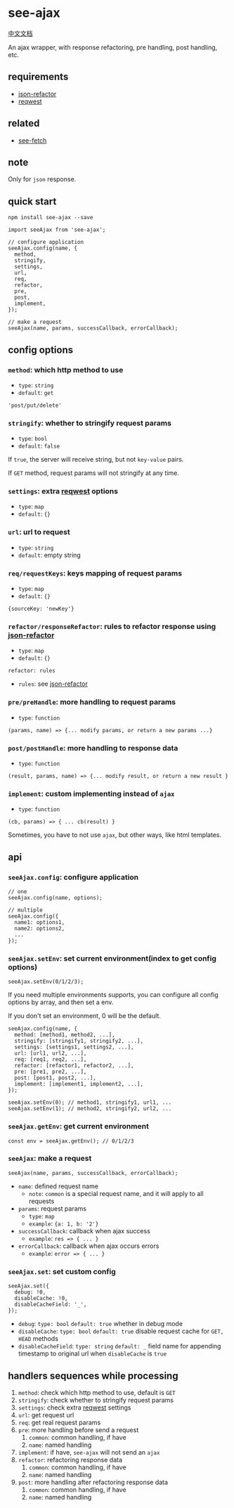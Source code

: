 # see-ajax

[中文文档](./README.md)

An ajax wrapper, with response refactoring, pre handling, post handling, etc.

## requirements

- [json-refactor](https://github.com/senntyou/json-refactor)
- [reqwest](https://github.com/ded/reqwest)

## related

- [see-fetch](https://github.com/senntyou/see-fetch)

## note

Only for `json` response.

## quick start

```
npm install see-ajax --save
```

```
import seeAjax from 'see-ajax';

// configure application
seeAjax.config(name, {
  method,
  stringify,
  settings,
  url,
  req,
  refactor,
  pre,
  post,
  implement,
});

// make a request
seeAjax(name, params, successCallback, errorCallback);
```

## config options

### `method`: which http method to use

- `type`: `string`
- `default`: `get`

```
'post/put/delete'
```

### `stringify`: whether to stringify request params

- `type`: `bool`
- `default`: `false`

If `true`, the server will receive string, but not `key-value` pairs.

If `GET` method, request params will not stringify at any time.

### `settings`: extra [reqwest](https://github.com/ded/reqwest#options) options

- `type`: `map`
- `default`: `{}`

### `url`: url to request

- `type`: `string`
- `default`: empty string

### `req/requestKeys`: keys mapping of request params

- `type`: `map`
- `default`: `{}`

```
{sourceKey: 'newKey'}
```

### `refactor/responseRefactor`: rules to refactor response using [json-refactor](https://github.com/senntyou/json-refactor)

- `type`: `map`
- `default`: `{}`

```
refactor: rules
```

- `rules`: see [json-refactor](https://github.com/senntyou/json-refactor)

### `pre/preHandle`: more handling to request params

- `type`: `function`

```
(params, name) => {... modify params, or return a new params ...}
```

### `post/postHandle`: more handling to response data

- `type`: `function`

```
(result, params, name) => {... modify result, or return a new result }
```

### `implement`: custom implementing instead of `ajax`

- `type`: `function`

```
(cb, params) => { ... cb(result) }
```

Sometimes, you have to not use `ajax`, but other ways, like html templates.

## api

### `seeAjax.config`: configure application

```
// one
seeAjax.config(name, options);

// multiple
seeAjax.config({
  name1: options1,
  name2: options2,
  ...
});
```

### `seeAjax.setEnv`: set current environment(index to get config options)

```
seeAjax.setEnv(0/1/2/3);
```

If you need multiple environments supports, you can configure all config options by array, and then set a env.

If you don't set an environment, 0 will be the default.

```
seeAjax.config(name, {
  method: [method1, method2, ...],
  stringify: [stringify1, stringify2, ...],
  settings: [settings1, settings2, ...],
  url: [url1, url2, ...],
  req: [req1, req2, ...],
  refactor: [refactor1, refactor2, ...],
  pre: [pre1, pre2, ...],
  post: [post1, post2, ...],
  implement: [implement1, implement2, ...],
});

seeAjax.setEnv(0); // method1, stringify1, url1, ...
seeAjax.setEnv(1); // method2, stringify2, url2, ...
```

### `seeAjax.getEnv`: get current environment

```
const env = seeAjax.getEnv(); // 0/1/2/3
```

### `seeAjax`: make a request

```
seeAjax(name, params, successCallback, errorCallback);
```

- `name`: defined request name
  - `note`: `common` is a special request name, and it will apply to all requests
- `params`: request params
  - `type`: `map`
  - `example`: `{a: 1, b: '2'}`
- `successCallback`: callback when ajax success
  - `example`: `res => { ... }`
- `errorCallback`: callback when ajax occurs errors
  - `example`: `error => { ... }`

### `seeAjax.set`: set custom config

```
seeAjax.set({
  debug: !0,
  disableCache: !0,
  disableCacheField: '_',
});
```

- `debug`: `type: bool` `default: true` whether in debug mode
- `disableCache`: `type: bool` `default: true` disable request cache for `GET, HEAD` methods
- `disableCacheField`: `type: string` `default: _` field name for appending timestamp to original url when `disableCache` is `true`

## handlers sequences while processing

1. `method`: check which http method to use, default is `GET`
2. `stringify`: check whether to stringify request params
3. `settings`: check extra [reqwest](https://github.com/ded/reqwest#options) settings
4. `url`: get request url
5. `req`: get real request params
6. `pre`: more handling before send a request
   1. `common`: common handling, if have
   2. `name`: named handling
7. `implement`: if have, `see-ajax` will not send an `ajax`
8. `refactor`: refactoring response data
   1. `common`: common handling, if have
   2. `name`: named handling
9. `post`: more handling after refactoring response data
   1. `common`: common handling, if have
   2. `name`: named handling
